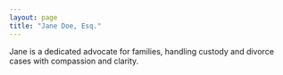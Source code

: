```yaml
---
layout: page
title: "Jane Doe, Esq."
---
```

Jane is a dedicated advocate for families, handling custody and divorce cases with compassion and clarity.
